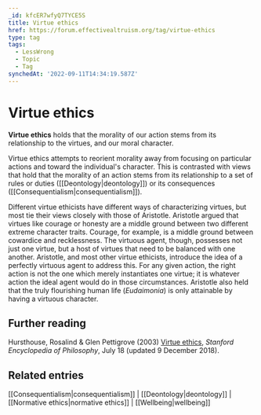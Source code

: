 ```yaml
---
_id: kfcER7wfyQ7TYCE5S
title: Virtue ethics
href: https://forum.effectivealtruism.org/tag/virtue-ethics
type: tag
tags:
  - LessWrong
  - Topic
  - Tag
synchedAt: '2022-09-11T14:34:19.587Z'
---
```

# Virtue ethics

**Virtue ethics** holds that the morality of our action stems from its relationship to the virtues, and our moral character.

Virtue ethics attempts to reorient morality away from focusing on particular actions and toward the individual's character. This is contrasted with views that hold that the morality of an action stems from its relationship to a set of rules or duties ([[Deontology|deontology]]) or its consequences ([[Consequentialism|consequentialism]]).

Different virtue ethicists have different ways of characterizing virtues, but most tie their views closely with those of Aristotle. Aristotle argued that virtues like courage or honesty are a middle ground between two different extreme character traits. Courage, for example, is a middle ground between cowardice and recklessness. The virtuous agent, though, possesses not just one virtue, but a host of virtues that need to be balanced with one another. Aristotle, and most other virtue ethicists, introduce the idea of a perfectly virtuous agent to address this. For any given action, the right action is not the one which merely instantiates one virtue; it is whatever action the ideal agent would do in those circumstances. Aristotle also held that the truly flourishing human life (*Eudaimonia*) is only attainable by having a virtuous character.

Further reading
---------------

Hursthouse, Rosalind & Glen Pettigrove (2003) [Virtue ethics](https://plato.stanford.edu/entries/ethics-virtue/), *Stanford Encyclopedia of Philosophy*, July 18 (updated 9 December 2018).

Related entries
---------------

[[Consequentialism|consequentialism]] | [[Deontology|deontology]] | [[Normative ethics|normative ethics]] | [[Wellbeing|wellbeing]]